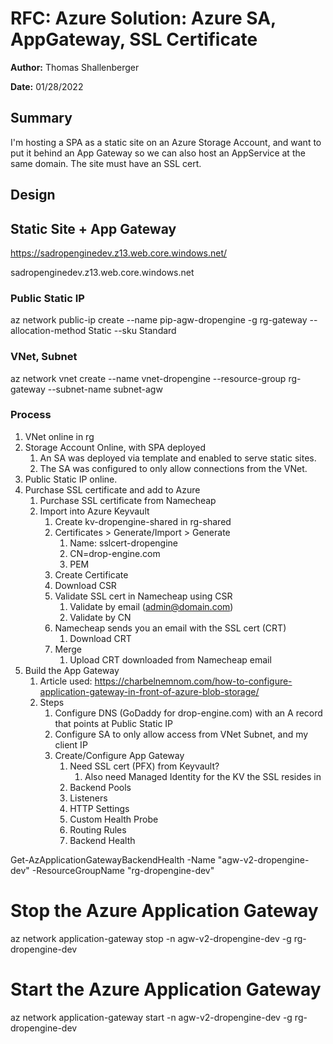 # RFC: Azure Solution: Azure SA, AppGateway, SSL Certificate

**Author:** Thomas Shallenberger

**Date:** 01/28/2022

## Summary

I'm hosting a SPA as a static site on an Azure Storage Account, and want to put it behind an App Gateway so we can also host
an AppService at the same domain. The site must have an SSL cert.

## Design

## Static Site + App Gateway

https://sadropenginedev.z13.web.core.windows.net/

sadropenginedev.z13.web.core.windows.net

### Public Static IP

az network public-ip create --name pip-agw-dropengine -g rg-gateway --allocation-method Static --sku Standard

### VNet, Subnet

az network vnet create --name vnet-dropengine --resource-group rg-gateway --subnet-name subnet-agw

### Process

1. VNet online in rg
2. Storage Account Online, with SPA deployed
   1. An SA was deployed via template and enabled to serve static sites.
   2. The SA was configured to only allow connections from the VNet.
3. Public Static IP online.
4. Purchase SSL certificate and add to Azure
   1. Purchase SSL certificate from Namecheap
   2. Import into Azure Keyvault
      1. Create kv-dropengine-shared in rg-shared
      2. Certificates > Generate/Import > Generate
         1. Name: sslcert-dropengine
         2. CN=drop-engine.com
         3. PEM
      3. Create Certificate
      4. Download CSR
      5. Validate SSL cert in Namecheap using CSR
         1. Validate by email (admin@domain.com)
         2. Validate by CN
      6. Namecheap sends you an email with the SSL cert (CRT)
         1. Download CRT
      7. Merge
         1. Upload CRT downloaded from Namecheap email
5. Build the App Gateway
   1. Article used: <https://charbelnemnom.com/how-to-configure-application-gateway-in-front-of-azure-blob-storage/>
   2. Steps
      1. Configure DNS (GoDaddy for drop-engine.com) with an A record that points at Public Static IP
      2. Configure SA to only allow access from VNet Subnet, and my client IP
      3. Create/Configure App Gateway
         1. Need SSL cert (PFX) from Keyvault?
            1. Also need Managed Identity for the KV the SSL resides in
         2. Backend Pools
         3. Listeners
         4. HTTP Settings
         5. Custom Health Probe
         6. Routing Rules
         7. Backend Health

Get-AzApplicationGatewayBackendHealth -Name "agw-v2-dropengine-dev" -ResourceGroupName "rg-dropengine-dev"

# Stop the Azure Application Gateway
az network application-gateway stop -n agw-v2-dropengine-dev -g rg-dropengine-dev

# Start the Azure Application Gateway
az network application-gateway start -n agw-v2-dropengine-dev -g rg-dropengine-dev